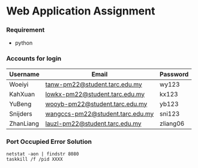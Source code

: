 # Web Application Assignment

### Requirement
- python

### Accounts for login
| Username  | Email                            | Password |
|-----------|----------------------------------|----------|
| Woeiyi    | tanw-pm22@student.tarc.edu.my    | wy123    |
| KahXuan   | lowkx-pm22@student.tarc.edu.my   | kx123    |
| YuBeng    | wooyb-pm22@student.tarc.edu.my   | yb123    |
| Snijders  | wangccs-pm22@student.tarc.edu.my | sni123   |
| ZhanLiang | lauzl-pm22@student.tarc.edu.my   | zliang06 |

### Port Occupied Error Solution
```
netstat -aon | findstr 8080
taskkill /f /pid XXXX
```